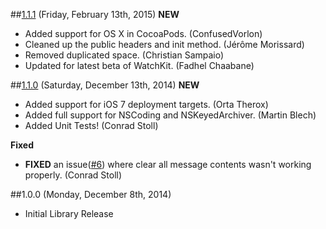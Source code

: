 ##[1.1.1](https://github.com/mutualmobile/MMWormhole/milestones/1.1.1) (Friday, February 13th, 2015)
**NEW**
* Added support for OS X in CocoaPods. (ConfusedVorlon)
* Cleaned up the public headers and init method. (Jérôme Morissard)
* Removed duplicated space. (Christian Sampaio)
* Updated for latest beta of WatchKit. (Fadhel Chaabane)


##[1.1.0](https://github.com/mutualmobile/MMWormhole/milestones/1.1.0) (Saturday, December 13th, 2014)
**NEW**
* Added support for iOS 7 deployment targets. (Orta Therox)
* Added full support for NSCoding and NSKeyedArchiver. (Martin Blech)
* Added Unit Tests! (Conrad Stoll)

**Fixed**
* **FIXED** an issue([#6](https://github.com/mutualmobile/MMWormhole/pull/6)) where clear all message contents wasn't working properly. (Conrad Stoll)


##1.0.0 (Monday, December 8th, 2014)
 * Initial Library Release